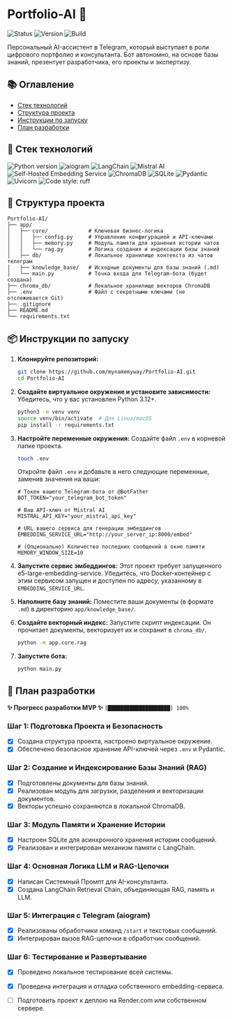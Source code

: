 # Portfolio-AI 🤖

<p align="left">
  <img src="https://img.shields.io/badge/Status-In_Development-blue" alt="Status">
  <img src="https://img.shields.io/badge/Version-0.3.0-blueviolet" alt="Version">
  <img src="https://img.shields.io/badge/Build-Passing-brightgreen" alt="Build">
</p>

Персональный AI-ассистент в Telegram, который выступает в роли цифрового портфолио и консультанта. Бот автономно, на основе базы знаний, презентует разработчика, его проекты и экспертизу.

## 📚 Оглавление
- [Стек технологий](#-стек-технологий)
- [Структура проекта](#-структура-проекта)
- [Инструкции по запуску](#-инструкции-по-запуску)
- [План разработки](#-план-разработки)

## 🔧 Стек технологий

<p align="left">
  <img src="https://img.shields.io/badge/Python-3.12+-blue.svg" alt="Python version">
  <img src="https://img.shields.io/badge/aiogram-3.x-0088cc.svg" alt="aiogram">
  <img src="https://img.shields.io/badge/LangChain-Orchestrator-blueviolet.svg" alt="LangChain">
  <img src="https://img.shields.io/badge/Mistral_AI-LLM-teal.svg" alt="Mistral AI">
  <img src="https://img.shields.io/badge/Self_Hosted-Embedding_Service-9cf.svg" alt="Self-Hosted Embedding Service">
  <img src="https://img.shields.io/badge/ChromaDB-Vector_Store-9f4ae6.svg" alt="ChromaDB">
  <img src="https://img.shields.io/badge/SQLite-Database-orange.svg" alt="SQLite">
  <img src="https://img.shields.io/badge/Pydantic-Data_Validation-cyan.svg" alt="Pydantic">
  <img src="https://img.shields.io/badge/Uvicorn-ASGI_Server-green.svg" alt="Uvicorn">
  <img src="https://img.shields.io/badge/code%20style-ruff-black.svg" alt="Code style: ruff">
</p>

## 📁 Структура проекта
```text
Portfolio-AI/
├── app/
│   ├── core/             # Ключевая бизнес-логика
│   │   ├── config.py     # Управление конфигурацией и API-ключами
│   │   ├── memory.py     # Модуль памяти для хранения истории чатов
│   │   └── rag.py        # Логика создания и индексации базы знаний
│   ├── db/               # Локальное хранилище контекста из чатов телеграм
│   ├── knowledge_base/   # Исходные документы для базы знаний (.md)
│   └── main.py           # Точка входа для Telegram-бота (будет создана)
├── chroma_db/            # Локальное хранилище векторов ChromaDB
├── .env                  # Файл с секретными ключами (не отслеживается Git)
├── .gitignore
├── README.md
└── requirements.txt
```

## 📦 Инструкции по запуску

1.  **Клонируйте репозиторий:**
    ```bash
    git clone https://github.com/mynamemyway/Portfolio-AI.git
    cd Portfolio-AI
    ```

2.  **Создайте виртуальное окружение и установите зависимости:**
    Убедитесь, что у вас установлен Python 3.12+.
    ```bash
    python3 -m venv venv
    source venv/bin/activate  # Для Linux/macOS
    pip install -r requirements.txt
    ```

3.  **Настройте переменные окружения:**
    Создайте файл `.env` в корневой папке проекта.
    ```bash
    touch .env
    ```
    Откройте файл `.env` и добавьте в него следующие переменные, заменив значения на ваши:
    ```dotenv
    # Токен вашего Telegram-бота от @BotFather
    BOT_TOKEN="your_telegram_bot_token"

    # Ваш API-ключ от Mistral AI
    MISTRAL_API_KEY="your_mistral_api_key"

    # URL вашего сервиса для генерации эмбеддингов
    EMBEDDING_SERVICE_URL="http://your_server_ip:8000/embed"

    # (Опционально) Количество последних сообщений в окне памяти
    MEMORY_WINDOW_SIZE=10
    ```

4.  **Запустите сервис эмбеддингов:**
    Этот проект требует запущенного e5-large-embedding-service. Убедитесь, что Docker-контейнер с этим сервисом запущен и доступен по адресу, указанному в `EMBEDDING_SERVICE_URL`.

5.  **Наполните базу знаний:**
    Поместите ваши документы (в формате `.md`) в директорию `app/knowledge_base/`.

6.  **Создайте векторный индекс:**
    Запустите скрипт индексации. Он прочитает документы, векторизует их и сохранит в `chroma_db/`.
    ```bash
    python -m app.core.rag
    ```

7.  **Запустите бота:**
    ```bash
    python main.py
    ```

## 📅 План разработки

**✨ Прогресс разработки MVP ✨**
`[████████████████████] 100%`

### Шаг 1: Подготовка Проекта и Безопасность
- [x] Создана структура проекта, настроено виртуальное окружение.
- [x] Обеспечено безопасное хранение API-ключей через `.env` и Pydantic.

### Шаг 2: Создание и Индексирование Базы Знаний (RAG)
- [x] Подготовлены документы для базы знаний.
- [x] Реализован модуль для загрузки, разделения и векторизации документов.
- [x] Векторы успешно сохраняются в локальной ChromaDB.

### Шаг 3: Модуль Памяти и Хранение Истории
- [x] Настроен SQLite для асинхронного хранения истории сообщений.
- [x] Реализован и интегрирован механизм памяти с LangChain.

### Шаг 4: Основная Логика LLM и RAG-Цепочки
- [x] Написан Системный Промпт для AI-консультанта.
- [x] Создана LangChain Retrieval Chain, объединяющая RAG, память и LLM.

### Шаг 5: Интеграция с Telegram (aiogram)
- [x] Реализованы обработчики команд `/start` и текстовых сообщений.
- [x] Интегрирован вызов RAG-цепочки в обработчик сообщений.

### Шаг 6: Тестирование и Развертывание
- [x] Проведено локальное тестирование всей системы.
- [x] Проведена интеграция и отладка собственного embedding-сервиса.
- [ ] Подготовить проект к деплою на Render.com или собственном сервере.

